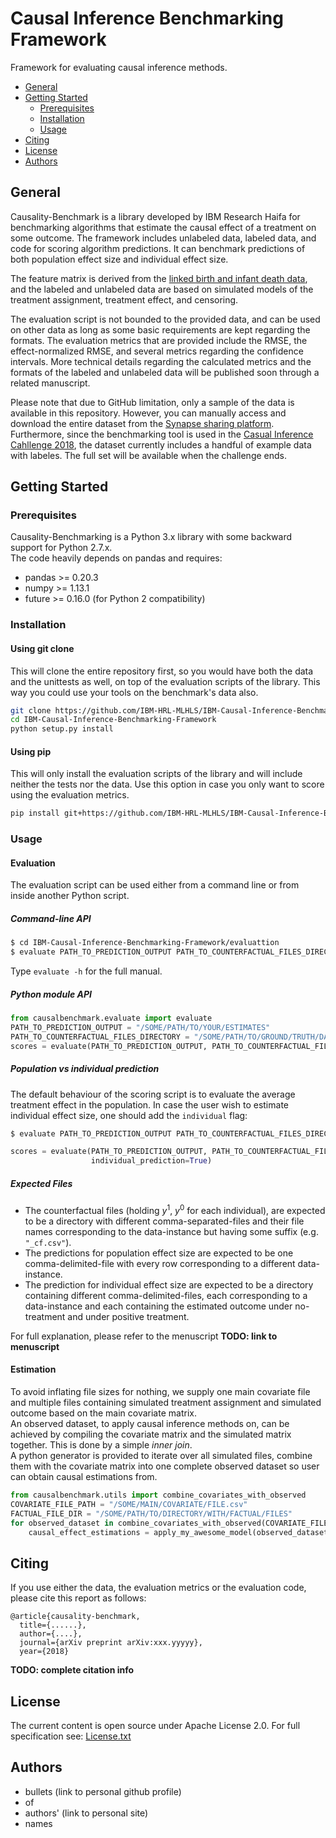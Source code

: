 # Causal Inference Benchmarking Framework
Framework for evaluating causal inference methods.

 - [General](#general)
 - [Getting Started](#getting-started)
   - [Prerequisites](#prerequisites)
   - [Installation](#installation)
   - [Usage](#usage)
 - [Citing](#citing)
 - [License](#license)
 - [Authors](#authors)

## General
Causality-Benchmark is a library developed by IBM Research Haifa for 
benchmarking algorithms that estimate the causal effect of a treatment on 
some outcome. The framework includes unlabeled data, labeled data, and code 
for scoring algorithm predictions. It can benchmark predictions of both 
population effect size and individual effect size.  

The feature matrix is derived from the 
[linked birth and infant death data](https://www.cdc.gov/nchs/nvss/linked-birth.htm),
and the labeled and unlabeled data are based on simulated models of the 
treatment assignment, treatment effect, and censoring.

The evaluation script is not bounded to the provided data, 
and can be used on other data as 
long as some basic requirements are kept regarding the formats. 
The evaluation metrics that are provided include the RMSE, the 
effect-normalized RMSE, and several metrics regarding the confidence 
intervals. 
More technical details regarding the calculated metrics and the formats of the 
labeled and unlabeled data will be published soon through a related manuscript.  

Please note that due to GitHub limitation, only a sample of the data is 
available in this repository. However, you can manually access and download 
the entire dataset from the 
[Synapse sharing platform](https://www.synapse.org/#!Synapse:syn11294478/files/).
Furthermore, since the benchmarking tool is used in the 
[Casual Inference Cahllenge 2018](https://www.synapse.org/#!Synapse:syn11294478),
the dataset currently includes a handful of example data with labeles.
The full set will be available when the challenge ends.

## Getting Started
### Prerequisites
Causality-Benchmarking is a Python 3.x library with some backward support for Python 2.7.x.  
The code heavily depends on pandas and requires:
* pandas >= 0.20.3
* numpy >= 1.13.1
* future >= 0.16.0 (for Python 2 compatibility)

### Installation
#### Using git clone
This will clone the entire repository first, so you would have both the data and the unittests as well,
on top of the evaluation scripts of the library. This way you could use your tools on the benchmark's
data also.
```bash
git clone https://github.com/IBM-HRL-MLHLS/IBM-Causal-Inference-Benchmarking-Framework.git
cd IBM-Causal-Inference-Benchmarking-Framework
python setup.py install
```

#### Using pip 
This will only install the evaluation scripts of the library and will include neither the tests
nor the data. Use this option in case you only want to score using the evaluation metrics.
```bash
pip install git+https://github.com/IBM-HRL-MLHLS/IBM-Causal-Inference-Benchmarking-Framework.git
``` 

### Usage
#### Evaluation
The evaluation script can be used either from a command line or from inside another Python
script.  
##### Command-line API
```bash
$ cd IBM-Causal-Inference-Benchmarking-Framework/evaluattion
$ evaluate PATH_TO_PREDICTION_OUTPUT PATH_TO_COUNTERFACTUAL_FILES_DIRECTORY
```
Type `evaluate -h` for the full manual.

##### Python module API
```python
from causalbenchmark.evaluate import evaluate
PATH_TO_PREDICTION_OUTPUT = "/SOME/PATH/TO/YOUR/ESTIMATES" 
PATH_TO_COUNTERFACTUAL_FILES_DIRECTORY = "/SOME/PATH/TO/GROUND/TRUTH/DATA" 
scores = evaluate(PATH_TO_PREDICTION_OUTPUT, PATH_TO_COUNTERFACTUAL_FILES_DIRECTORY)
```

##### Population vs individual prediction
The default behaviour of the scoring script is to evaluate the average treatment effect 
in the population.
In case the user wish to estimate individual effect size, one should add the `individual` flag:  
```bash
$ evaluate PATH_TO_PREDICTION_OUTPUT PATH_TO_COUNTERFACTUAL_FILES_DIRECTORY --i
``` 
```python 
scores = evaluate(PATH_TO_PREDICTION_OUTPUT, PATH_TO_COUNTERFACTUAL_FILES_DIRECTORY,
                  individual_prediction=True)
```
##### Expected Files
* The counterfactual files (holding $y^1$, $y^0$ for each individual), are expected to be a
  directory with different comma-separated-files and their file names corresponding to the
  data-instance but having some suffix (e.g. `"_cf.csv"`).
* The predictions for population effect size are expected to be one comma-delimited-file with
  every row corresponding to a different data-instance.
* The prediction for individual effect size are expected to be a directory containing different
  comma-delimited-files, each corresponding to a data-instance and each containing the
  estimated outcome under no-treatment and under positive treatment.

For full explanation, please refer to the menuscript **TODO: link to menuscript** 

#### Estimation
To avoid inflating file sizes for nothing, 
we supply one main covariate file and multiple files containing simulated treatment 
assignment and simulated outcome based on the main covariate matrix.    
An observed dataset, to apply causal inference methods on, can be achieved by compiling 
the covariate matrix and the simulated matrix together. This is done by a simple 
*inner join*.  
A python generator is provided to iterate over all simulated files, combine them with
the covariate matrix into one complete observed dataset so user can obtain causal estimations
from.
```python
from causalbenchmark.utils import combine_covariates_with_observed
COVARIATE_FILE_PATH = "/SOME/MAIN/COVARIATE/FILE.csv"
FACTUAL_FILE_DIR = "/SOME/PATH/TO/DIRECTORY/WITH/FACTUAL/FILES"
for observed_dataset in combine_covariates_with_observed(COVARIATE_FILE_PATH,FACTUAL_FILE_DIR):
    causal_effect_estimations = apply_my_awesome_model(observed_dataset)
```
 
## Citing
If you use either the data, the evaluation metrics or the evaluation code, please cite this 
report as follows:
```
@article{causality-benchmark,
  title={......},
  author={....},
  journal={arXiv preprint arXiv:xxx.yyyyy},
  year={2018}
```
**TODO: complete citation info** 

## License
The current content is open source under Apache License 2.0. For full specification see: 
[License.txt](License.txt)

## Authors
* bullets (link to personal github profile)
* of 
* authors' (link to personal site)
* names


 